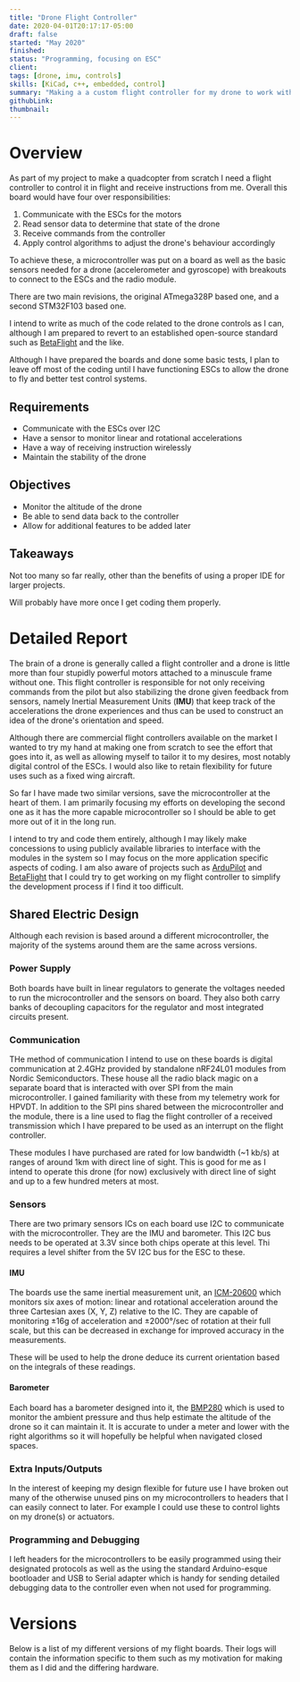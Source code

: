 ```yaml
---
title: "Drone Flight Controller"
date: 2020-04-01T20:17:17-05:00
draft: false
started: "May 2020"
finished:
status: "Programming, focusing on ESC"
client:
tags: [drone, imu, controls]
skills: [KiCad, c++, embedded, control]
summary: "Making a a custom flight controller for my drone to work with my custom ESCs and potentially other electronics."
githubLink:
thumbnail:
---
```


# Overview

As part of my project to make a quadcopter from scratch I need a flight controller to control it in flight and receive 
instructions from me. Overall this board would have four over responsibilities:

1. Communicate with the ESCs for the motors
2. Read sensor data to determine that state of the drone
3. Receive commands from the controller
4. Apply control algorithms to adjust the drone's behaviour accordingly

To achieve these, a microcontroller was put on a board as well as the basic sensors needed for a drone (accelerometer 
and gyroscope) with breakouts to connect to the ESCs and the radio module.

There are two main revisions, the original ATmega328P based one, and a second STM32F103 based one.

I intend to write as much of the code related to the drone controls as I can, although I am prepared to revert to an 
established open-source standard such as [BetaFlight](https://betaflight.com/) and the like.

Although I have prepared the boards and done some basic tests, I plan to leave off most of the coding until I have 
functioning ESCs to allow the drone to fly and better test control systems.

## Requirements

- Communicate with the ESCs over I2C
- Have a sensor to monitor linear and rotational accelerations
- Have a way of receiving instruction wirelessly
- Maintain the stability of the drone

## Objectives

- Monitor the altitude of the drone
- Be able to send data back to the controller
- Allow for additional features to be added later

## Takeaways

Not too many so far really, other than the benefits of using a proper IDE for larger projects. 

Will probably have more once I get coding them properly.

# Detailed Report

The brain of a drone is generally called a flight controller and a drone is little more than four stupidly powerful motors 
attached to a minuscule frame without one. This flight controller is responsible for not only receiving commands from the 
pilot but also stabilizing the drone given feedback from sensors, namely Inertial Measurement Units (**IMU**) that keep 
track of the accelerations the drone experiences and thus can be used to construct an idea of the drone's orientation and 
speed.

Although there are commercial flight controllers available on the market I wanted to try my hand at making one from scratch 
to see the effort that goes into it, as well as allowing myself to tailor it to my desires, most notably digital control 
of the ESCs. I would also like to retain flexibility for future uses such as a fixed wing aircraft.

So far I have made two similar versions, save the microcontroller at the heart of them. I am primarily focusing my efforts 
on developing the second one as it has the more capable microcontroller so I should be able to get more out of it in the 
long run. 

I intend to try and code them entirely, although I may likely make concessions to using publicly available libraries to 
interface with the modules in the system so I may focus on the more application specific aspects of coding. I am also 
aware of projects such as [ArduPilot](https://ardupilot.org/) and [BetaFlight](https://betaflight.com/) that I could try 
to get working on my flight controller to simplify the development process if I find it too difficult.

## Shared Electric Design

Although each revision is based around a different microcontroller, the majority of the systems around them are the same 
across versions.

### Power Supply

Both boards have built in linear regulators to generate the voltages needed to run the microcontroller and the sensors on 
board. They also both carry banks of decoupling capacitors for the regulator and most integrated circuits present.

### Communication

THe method of communication I intend to use on these boards is digital communication at 2.4GHz provided by standalone 
nRF24L01 modules from Nordic Semiconductors. These house all the radio black magic on a separate board that is interacted 
with over SPI from the main microcontroller. I gained familiarity with these from my telemetry work for HPVDT. In addition 
to the SPI pins shared between the microcontroller and the module, there is a line used to flag the flight controller of a 
received transmission which I have prepared to be used as an interrupt on the flight controller.

These modules I have purchased are rated for low bandwidth (~1 kb/s) at ranges of around 1km with direct line of sight. 
This is good for me as I intend to operate this drone (for now) exclusively with direct line of sight and up to a few 
hundred meters at most.

### Sensors

There are two primary sensors ICs on each board use I2C to communicate with the microcontroller. They are the IMU and 
barometer. This I2C bus needs to be operated at 3.3V since both chips operate at this level. Thi requires a level shifter 
from the 5V I2C bus for the ESC to these.

#### IMU

The boards use the same inertial measurement unit, an [ICM-20600](https://invensense.tdk.com/products/motion-tracking/6-axis/icm-20600/) 
which monitors six axes of motion: linear and rotational acceleration around the three Cartesian axes (X, Y, Z) relative 
to the IC. They are capable of monitoring ±16g of acceleration and ±2000°/sec of rotation at their full scale, but this 
can be decreased in exchange for improved accuracy in the measurements.

These will be used to help the drone deduce its current orientation based on the integrals of these readings. 

#### Barometer 

Each board has a barometer designed into it, the [BMP280](https://www.bosch-sensortec.com/products/environmental-sensors/pressure-sensors/bmp280/) 
which is used to monitor the ambient pressure and thus help estimate the altitude of the drone so it can maintain it.
It is accurate to under a meter and lower with the right algorithms so it will hopefully be helpful when navigated 
closed spaces.

### Extra Inputs/Outputs

In the interest of keeping my design flexible for future use I have broken out many of the otherwise unused pins on my 
microcontrollers to headers that I can easily connect to later. For example I could use these to control lights on my 
drone(s) or actuators.

### Programming and Debugging 

I left headers for the microcontrollers to be easily programmed using their designated protocols as well as the using 
the standard Arduino-esque bootloader and USB to Serial adapter which is handy for sending detailed debugging data to 
the controller even when not used for programming.

# Versions

Below is a list of my different versions of my flight boards. Their logs will contain the information specific to them 
such as my motivation for making them as I did and the differing hardware.
